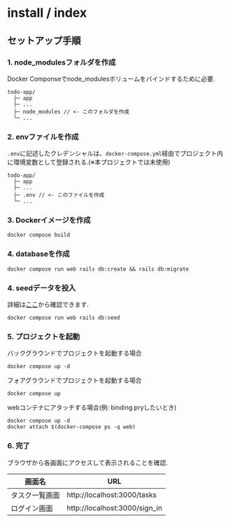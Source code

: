 # install / index

## セットアップ手順

### 1. node_modulesフォルダを作成

Docker Componseでnode_modulesボリュームをバインドするために必要.

```shell
todo-app/
  ├─ app
  ├─ ...
  ├─ node_modules // <- このフォルダを作成
  └─ ...
```

### 2. envファイルを作成

`.env`に記述したクレデンシャルは、`docker-compose.yml`経由でプロジェクト内に環境変数として登録される.(※本プロジェクトでは未使用)

```shell
todo-app/
  ├─ app
  ├─ ...
  ├─ .env // <- このファイルを作成
  └─ ...
```

### 3. Dockerイメージを作成

```shell
docker compose build
```

### 4. databaseを作成

```shell
docker compose run web rails db:create && rails db:migrate
```

### 4. seedデータを投入

詳細は[ここ]('../../seed.md)から確認できます.

```shell
docker compose run web rails db:seed
```

### 5. プロジェクトを起動

バックグラウンドでプロジェクトを起動する場合

```shell
docker compose up -d
```

フォアグラウンドでプロジェクトを起動する場合

```shell
docker compose up
```

webコンテナにアタッチする場合(例: binding.pryしたいとき)

```shell
docker compose up -d
docker attach $(docker-compose ps -q web)
```

### 6. 完了

ブラウザから各画面にアクセスして表示されることを確認.

| 画面名         | URL                           |
| -------------- | ----------------------------- |
| タスク一覧画面 | http://localhost:3000/tasks   |
| ログイン画面   | http://localhost:3000/sign_in |
